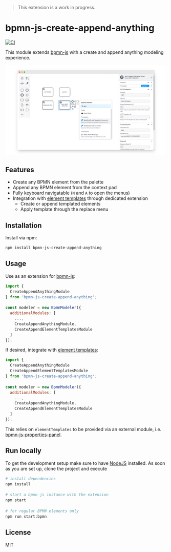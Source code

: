 > This extension is a work in progress.

# bpmn-js-create-append-anything

[![CI](https://github.com/bpmn-io/bpmn-js-create-append-anything/actions/workflows/CI.yml/badge.svg)](https://github.com/bpmn-io/bpmn-js-create-append-anything/actions/workflows/CI.yml)

This module extends [bpmn-js](https://github.com/bpmn-io/bpmn-js) with a create and append anything modeling experience.

![screenshot](./resources/screenshot.png)


## Features

* Create any BPMN element from the palette
* Append any BPMN element from the context pad
* Fully keyboard navigatable (`N` and `A` to open the menus)
* Integration with [element templates](https://github.com/bpmn-io/element-templates) through dedicated extension
  * Create or append templated elements
  * Apply template through the replace menu 


## Installation

Install via npm:

```sh
npm install bpmn-js-create-append-anything
```


## Usage

Use as an extension for [bpmn-js](https://github.com/bpmn-io/bpmn-js):

```javascript
import {
  CreateAppendAnythingModule
} from 'bpmn-js-create-append-anything';

const modeler = new BpmnModeler({
  additionalModules: [
    ...,
    CreateAppendAnythingModule,
    CreateAppendElementTemplatesModule
  ]
});
```

If desired, integrate with [element templates](https://github.com/bpmn-io/element-templates):

```javascript
import {
  CreateAppendAnythingModule
  CreateAppendElementTemplatesModule
} from 'bpmn-js-create-append-anything';

const modeler = new BpmnModeler({
  additionalModules: [
    ...,
    CreateAppendAnythingModule,
    CreateAppendElementTemplatesModule
  ]
});
```

This relies on `elementTemplates` to be provided via an external module, i.e. [bpmn-js-properties-panel](https://github.com/bpmn-io/bpmn-js-properties-panel).


## Run locally

To get the development setup make sure to have [NodeJS](https://nodejs.org/en/download/) installed.
As soon as you are set up, clone the project and execute

```sh
# install dependencies
npm install

# start a bpmn-js instance with the extension
npm start

# for regular BPMN elements only
npm run start:bpmn
```


## License

MIT
